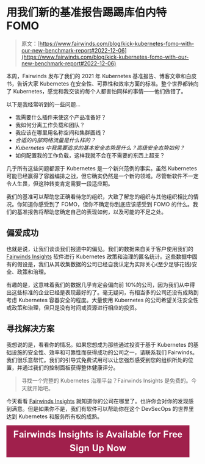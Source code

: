 # 用我们新的基准报告踢踢库伯内特 FOMO

> 原文：[https://www.fairwinds.com/blog/kick-kubernetes-fomo-with-our-new-benchmark-report#2022-12-06](https://www.fairwinds.com/blog/kick-kubernetes-fomo-with-our-new-benchmark-report#2022-12-06)

 本周，Fairwinds 发布了我们的 2021 年 Kubernetes 基准报告、博客文章和白皮书，告诉大家 Kubernetes 在安全性、可靠性和效率方面的标准。整个世界都转向了 Kubernetes，感觉和我交谈的每个人都害怕同样的事情——他们做错了。

以下是我经常听到的一些问题…

*   我需要什么插件来使这个产品准备好？
*   我如何分离工作负载和团队？
*   我应该在哪里用名称空间和集群画线？
*   *合适的内部网络流量是什么样的？*
*   *Kubernetes 中我需要追求的基本安全态势是什么？高级安全态势如何？*
*   如何配置我的工作负载，这样我就不会在不需要的东西上超支？

几乎所有这些问题都源于 Kubernetes 是一个新兴范例的事实。虽然 Kubernetes 可能已经赢得了容器编排之战，但它确实仍然是一个新的领域。尽管新软件不一定令人生畏，但这种转变肯定需要一段适应期。

我们的基准可以帮助您正确看待您的组织，大致了解您的组织与其他组织相比的情况。你知道你感受到了 FOMO，但你不确定你到底应该感受到 FOMO 的什么。我们的基准报告将帮助您确定自己的表现如何，以及可能的不足之处。

## 偏爱成功

也就是说，让我们谈谈我们报道中的偏见。我们的数据来自关于客户使用我们的 [Fairwinds Insights](https://www.fairwinds.com/insights) 软件进行 Kubernetes 政策和治理的匿名统计。这些数据中固有的假设是，我们从其收集数据的公司已经自我认定为实际关心(至少足够花钱)安全、政策和治理。

有趣的是，这意味着我们的数据几乎肯定会偏向前 10%的公司，因为我们从中得出这些标准的企业已经是表现最好的了。毫无疑问，有相当多的公司还没有成熟到考虑 Kubernetes 容器安全的程度。大量使用 Kubernetes 的公司希望关注安全性或政策和治理，但只是没有时间或资源进行相应的投资。

## 寻找解决方案

我想说的是，看看你的情况。如果您想成为那些通过投资于基于 Kubernetes 的基础设施的安全性、效率和可靠性而获得成功的公司之一，请联系我们 Fairwinds。我们很乐意帮忙。我们的引导式免费试用可以让您强烈感受到您的组织所处的位置，并通过我们的控制面板获得整体健康评分。

> 寻找一个完整的 Kubernetes 治理平台？Fairwinds Insights 是免费的。今天就开始吧。

今天看看 [Fairwinds Insights](https://www.fairwinds.com/insights) 就知道你的公司在哪里了。也许你会对你的发现感到满意。但是如果你不是，我们有软件可以帮助你在这个 DevSecOps 的世界里达到 Kubernetes 和服务所有权的成熟。

[![Fairwinds Insights is Available for Free Sign Up Now](img/90e93a941f22f2087c3a229a91ea6c10.png)](https://cta-redirect.hubspot.com/cta/redirect/2184645/d329e036-9905-4715-85b8-31a98b50623c)